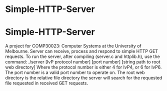 # Simple-HTTP-Server
# Simple-HTTP-Server
A project for COMP30023: Computer Systems at the University of Melbourne.
Server can receive, process and respond to simple HTTP GET requests.
To run the server, after compiling (server.c and httplib.h), use the command:
./server [IvP protocol number] [port number] [string path to root web directory]
  Where the protocol number is either 4 for IvP4, or 6 for IvP6.
  The port number is a valid port number to operate on.
  The root web directory is the relative file directory the server will search for the requested file requested in received GET requests.

